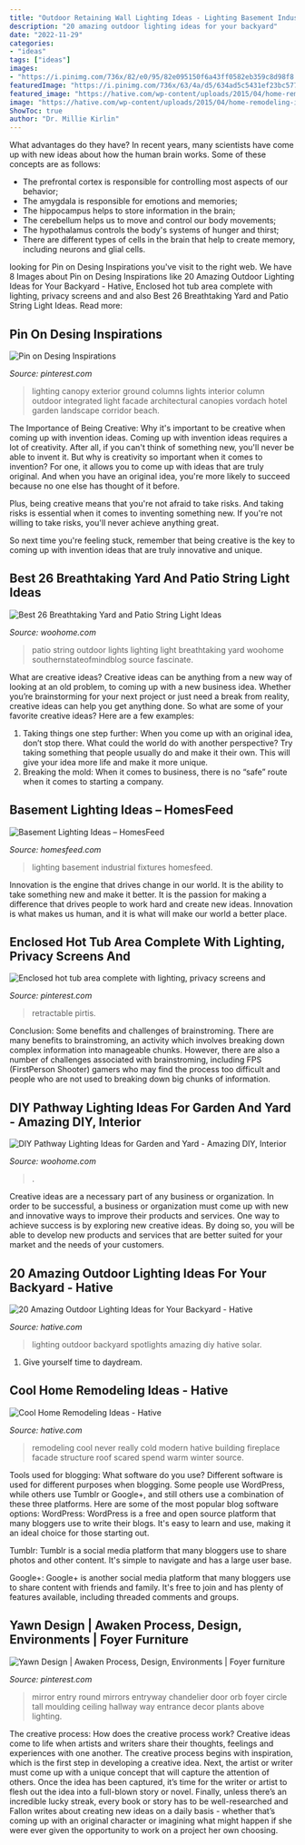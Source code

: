 ```yaml
---
title: "Outdoor Retaining Wall Lighting Ideas - Lighting Basement Industrial Fixtures Homesfeed"
description: "20 amazing outdoor lighting ideas for your backyard"
date: "2022-11-29"
categories:
- "ideas"
tags: ["ideas"]
images:
- "https://i.pinimg.com/736x/82/e0/95/82e095150f6a43ff0582eb359c8d98f8.jpg"
featuredImage: "https://i.pinimg.com/736x/63/4a/d5/634ad5c5431ef23bc5778215de0648c6--canopies-columns.jpg"
featured_image: "https://hative.com/wp-content/uploads/2015/04/home-remodeling-ideas/24-home-remodeling-ideas.jpg"
image: "https://hative.com/wp-content/uploads/2015/04/home-remodeling-ideas/24-home-remodeling-ideas.jpg"
ShowToc: true
author: "Dr. Millie Kirlin"
---
```



What advantages do they have?
In recent years, many scientists have come up with new ideas about how the human brain works. Some of these concepts are as follows: 
- The prefrontal cortex is responsible for controlling most aspects of our behavior; 
- The amygdala is responsible for emotions and memories; 
- The hippocampus helps to store information in the brain; 
- The cerebellum helps us to move and control our body movements; 
- The hypothalamus controls the body's systems of hunger and thirst; 
- There are different types of cells in the brain that help to create memory, including neurons and glial cells.

	

		
looking for Pin on Desing Inspirations you've visit to the right web. We have 8 Images about Pin on Desing Inspirations like 20 Amazing Outdoor Lighting Ideas for Your Backyard - Hative, Enclosed hot tub area complete with lighting, privacy screens and and also Best 26 Breathtaking Yard and Patio String Light Ideas. Read more:
		
    
## Pin On Desing Inspirations

<img loading=lazy src="https://i.pinimg.com/736x/63/4a/d5/634ad5c5431ef23bc5778215de0648c6--canopies-columns.jpg" onerror="this.onerror=null;this.src='https://tse1.mm.bing.net/th?id=OIP.Zx4EusQGpQTKI_ODcZU3PgAAAA&amp;pid=15.1';" alt="Pin on Desing Inspirations">

_Source: pinterest.com_

>lighting canopy exterior ground columns lights interior column outdoor integrated light facade architectural canopies vordach hotel garden landscape corridor beach. 

	

The Importance of Being Creative: Why it's important to be creative when coming up with invention ideas.
Coming up with invention ideas requires a lot of creativity. After all, if you can't think of something new, you'll never be able to invent it.
But why is creativity so important when it comes to invention? For one, it allows you to come up with ideas that are truly original. And when you have an original idea, you're more likely to succeed because no one else has thought of it before.

Plus, being creative means that you're not afraid to take risks. And taking risks is essential when it comes to inventing something new. If you're not willing to take risks, you'll never achieve anything great.

So next time you're feeling stuck, remember that being creative is the key to coming up with invention ideas that are truly innovative and unique.

    
## Best 26 Breathtaking Yard And Patio String Light Ideas

<img loading=lazy src="https://www.woohome.com/wp-content/uploads/2015/01/patio-outdoor-string-lights-woohome-23.jpg" onerror="this.onerror=null;this.src='https://tse2.mm.bing.net/th?id=OIP.s7b72o5CqplPDxDZ4KSpzgHaLH&amp;pid=15.1';" alt="Best 26 Breathtaking Yard and Patio String Light Ideas">

_Source: woohome.com_

>patio string outdoor lights lighting light breathtaking yard woohome southernstateofmindblog source fascinate. 

	

What are creative ideas?
Creative ideas can be anything from a new way of looking at an old problem, to coming up with a new business idea. Whether you’re brainstorming for your next project or just need a break from reality, creative ideas can help you get anything done. So what are some of your favorite creative ideas? Here are a few examples: 
1) Taking things one step further: When you come up with an original idea, don’t stop there. What could the world do with another perspective? Try taking something that people usually do and make it their own. This will give your idea more life and make it more unique. 
2) Breaking the mold: When it comes to business, there is no “safe” route when it comes to starting a company.

    
## Basement Lighting Ideas – HomesFeed

<img loading=lazy src="https://homesfeed.com/wp-content/uploads/2015/08/Industrial-lighting-fixtures-for-basement.jpg" onerror="this.onerror=null;this.src='https://tse3.mm.bing.net/th?id=OIP.FQ2r12YGf1WMCdR2bxF2zQAAAA&amp;pid=15.1';" alt="Basement Lighting Ideas – HomesFeed">

_Source: homesfeed.com_

>lighting basement industrial fixtures homesfeed. 

	

Innovation is the engine that drives change in our world. It is the ability to take something new and make it better. It is the passion for making a difference that drives people to work hard and create new ideas. Innovation is what makes us human, and it is what will make our world a better place.

    
## Enclosed Hot Tub Area Complete With Lighting, Privacy Screens And

<img loading=lazy src="https://i.pinimg.com/736x/82/e0/95/82e095150f6a43ff0582eb359c8d98f8.jpg" onerror="this.onerror=null;this.src='https://tse4.mm.bing.net/th?id=OIP.XVzHMg_WihAn0L7Ho43wIQHaE6&amp;pid=15.1';" alt="Enclosed hot tub area complete with lighting, privacy screens and">

_Source: pinterest.com_

>retractable pirtis. 

	

Conclusion: Some benefits and challenges of brainstroming.
There are many benefits to brainstroming, an activity which involves breaking down complex information into manageable chunks. However, there are also a number of challenges associated with brainstroming, including FPS (FirstPerson Shooter) gamers who may find the process too difficult and people who are not used to breaking down big chunks of information.

    
## DIY Pathway Lighting Ideas For Garden And Yard - Amazing DIY, Interior

<img loading=lazy src="https://www.woohome.com/wp-content/uploads/2017/06/lighting-ideas-for-pathway-14.jpg" onerror="this.onerror=null;this.src='https://tse3.mm.bing.net/th?id=OIP.r7a3ifWfcvWCXl_lqE-VMwHaL1&amp;pid=15.1';" alt="DIY Pathway Lighting Ideas for Garden and Yard - Amazing DIY, Interior">

_Source: woohome.com_

>. 

	

Creative ideas are a necessary part of any business or organization. In order to be successful, a business or organization must come up with new and innovative ways to improve their products and services. One way to achieve success is by exploring new creative ideas. By doing so, you will be able to develop new products and services that are better suited for your market and the needs of your customers.

    
## 20 Amazing Outdoor Lighting Ideas For Your Backyard - Hative

<img loading=lazy src="https://hative.com/wp-content/uploads/2017/06/outdoor-lighting/15-outdoor-lighting-diy-ideas-tutorials.jpg" onerror="this.onerror=null;this.src='https://tse2.mm.bing.net/th?id=OIP.ZrGT-a-LHrxS8LB6H3hSEQHaPq&amp;pid=15.1';" alt="20 Amazing Outdoor Lighting Ideas for Your Backyard - Hative">

_Source: hative.com_

>lighting outdoor backyard spotlights amazing diy hative solar. 

	

1. Give yourself time to daydream.

    
## Cool Home Remodeling Ideas - Hative

<img loading=lazy src="https://hative.com/wp-content/uploads/2015/04/home-remodeling-ideas/24-home-remodeling-ideas.jpg" onerror="this.onerror=null;this.src='https://tse4.mm.bing.net/th?id=OIP.Px9UhvsnfGomurj_uFspswHaLH&amp;pid=15.1';" alt="Cool Home Remodeling Ideas - Hative">

_Source: hative.com_

>remodeling cool never really cold modern hative building fireplace facade structure roof scared spend warm winter source. 

	

Tools used for blogging: What software do you use?
Different software is used for different purposes when blogging. Some people use WordPress, while others use Tumblr or Google+, and still others use a combination of these three platforms. Here are some of the most popular blog software options: 
WordPress: WordPress is a free and open source platform that many bloggers use to write their blogs. It's easy to learn and use, making it an ideal choice for those starting out. 

Tumblr: Tumblr is a social media platform that many bloggers use to share photos and other content. It's simple to navigate and has a large user base. 

Google+: Google+ is another social media platform that many bloggers use to share content with friends and family. It's free to join and has plenty of features available, including threaded comments and groups.

    
## Yawn Design | Awaken Process, Design, Environments | Foyer Furniture

<img loading=lazy src="https://i.pinimg.com/736x/c4/4c/fc/c44cfc31ed57654d3bcb424addbdb249--large-round-mirror-round-mirrors.jpg" onerror="this.onerror=null;this.src='https://tse3.mm.bing.net/th?id=OIP.aTq5Jxzqxr_o0E1WJcmiFAHaLM&amp;pid=15.1';" alt="Yawn Design | Awaken Process, Design, Environments | Foyer furniture">

_Source: pinterest.com_

>mirror entry round mirrors entryway chandelier door orb foyer circle tall moulding ceiling hallway way entrance decor plants above lighting. 

	

The creative process: How does the creative process work?
Creative ideas come to life when artists and writers share their thoughts, feelings and experiences with one another. The creative process begins with inspiration, which is the first step in developing a creative idea. Next, the artist or writer must come up with a unique concept that will capture the attention of others. Once the idea has been captured, it’s time for the writer or artist to flesh out the idea into a full-blown story or novel. Finally, unless there’s an incredible lucky streak, every book or story has to be well-researched and Fallon writes about creating new ideas on a daily basis - whether that’s coming up with an original character or imagining what might happen if she were ever given the opportunity to work on a project her own choosing.

